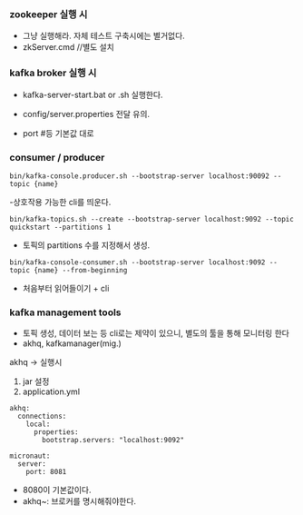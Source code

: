 ### zookeeper 실행 시
- 그냥 실행해라. 자체 테스트 구축시에는 별거없다.
- zkServer.cmd //별도 설치


### kafka broker 실행 시
- kafka-server-start.bat or .sh 실행한다.
- config/server.properties 전달 유의.

- port #등 기본값 대로 


### consumer / producer
```
bin/kafka-console.producer.sh --bootstrap-server localhost:90092 --topic {name}

```
-상호작용 가능한 cli를 띄운다.

```
bin/kafka-topics.sh --create --bootstrap-server localhost:9092 --topic quickstart --partitions 1

```
- 토픽의 partitions 수를 지정해서 생성.


```
bin/kafka-console-consumer.sh --bootstrap-server localhost:9092 --topic {name} --from-beginning
```
- 처음부터 읽어들이기 + cli


### kafka management tools
- 토픽 생성, 데이터 보는 등 cli로는 제약이 있으니, 별도의 툴을 통해 모니터링 한다
- akhq, kafkamanager(mig.)


akhq -> 실행시
1) jar 설정
2) application.yml 

```
akhq:
  connections: 
    local:
      properties:
        bootstrap.servers: "localhost:9092"
        
micronaut:
  server:
    port: 8081
```
- 8080이 기본값이다.
- akhq~: 브로커를 명시해줘야한다.

